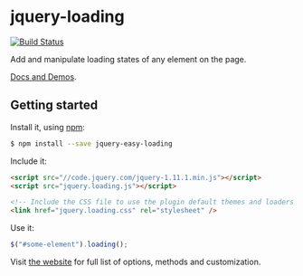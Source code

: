 # jquery-loading

[![Build Status](https://travis-ci.org/CarlosBonetti/jquery-loading.svg)](https://travis-ci.org/CarlosBonetti/jquery-loading)

Add and manipulate loading states of any element on the page.

[Docs and Demos](http://carlosbonetti.github.io/jquery-loading/).

## Getting started

Install it, using [npm](https://www.npmjs.com/):

```sh
$ npm install --save jquery-easy-loading
```

Include it:

```html
<script src="//code.jquery.com/jquery-1.11.1.min.js"></script>
<script src="jquery.loading.js"></script>

<!-- Include the CSS file to use the plugin default themes and loaders -->
<link href="jquery.loading.css" rel="stylesheet" />
```

Use it:

```javascript
$("#some-element").loading();
```

Visit [the website](http://carlosbonetti.github.io/jquery-loading/) for full list of options, methods and customization.

